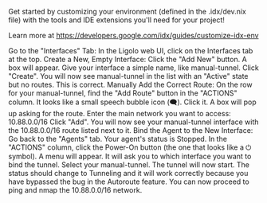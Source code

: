 Get started by customizing your environment (defined in the .idx/dev.nix file) with the tools and IDE extensions you'll need for your project!

Learn more at https://developers.google.com/idx/guides/customize-idx-env

Go to the "Interfaces" Tab: In the Ligolo web UI, click on the Interfaces tab at the top.
Create a New, Empty Interface:
Click the "Add New" button.
A box will appear. Give your interface a simple name, like manual-tunnel.
Click "Create".
You will now see manual-tunnel in the list with an "Active" state but no routes. This is correct.
Manually Add the Correct Route:
On the row for your manual-tunnel, find the "Add Route" button in the "ACTIONS" column. It looks like a small speech bubble icon (🗨️). Click it.
A box will pop up asking for the route.
Enter the main network you want to access: 10.88.0.0/16
Click "Add".
You will now see your manual-tunnel interface with the 10.88.0.0/16 route listed next to it.
Bind the Agent to the New Interface:
Go back to the "Agents" tab.
Your agent's status is Stopped.
In the "ACTIONS" column, click the Power-On button (the one that looks like a ⏻ symbol).
A menu will appear. It will ask you to which interface you want to bind the tunnel. Select your manual-tunnel.
The tunnel will now start. The status should change to Tunneling and it will work correctly because you have bypassed the bug in the Autoroute feature. You can now proceed to ping and nmap the 10.88.0.0/16 network.